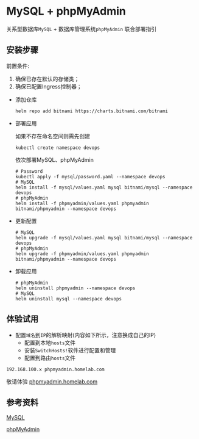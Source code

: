 # MySQL + phpMyAdmin

关系型数据库`MySQL` + 数据库管理系统`phpMyAdmin` 联合部署指引

## 安装步骤

前置条件:
1. 确保已存在默认的存储类；
2. 确保已配置Ingress控制器；

- 添加仓库

    ```shell
    helm repo add bitnami https://charts.bitnami.com/bitnami
    ```

- 部署应用

    如果不存在命名空间则需先创建

    ```shell
    kubectl create namespace devops
    ```

    依次部署MySQL、phpMyAdmin

    ```shell
    # Password
    kubectl apply -f mysql/password.yaml --namespace devops
    # MySQL
    helm install -f mysql/values.yaml mysql bitnami/mysql --namespace devops
    # phpMyAdmin
    helm install -f phpmyadmin/values.yaml phpmyadmin bitnami/phpmyadmin --namespace devops
    ```

- 更新配置

    ```shell
    # MySQL
    helm upgrade -f mysql/values.yaml mysql bitnami/mysql --namespace devops
    # phpMyAdmin
    helm upgrade -f phpmyadmin/values.yaml phpmyadmin bitnami/phpmyadmin --namespace devops
    ```

- 卸载应用

    ```shell
    # phpMyAdmin
    helm uninstall phpmyadmin --namespace devops
    # MySQL
    helm uninstall mysql --namespace devops
    ```

## 体验试用

- 配置`域名`到`IP`的解析映射(内容如下所示，注意换成自己的IP)
  - 配置到本地`hosts`文件
  - 安装`SwitchHosts!`软件进行配置和管理
  - 配置到路由`hosts`文件

```text
192.168.100.x phpmyadmin.homelab.com
```

敬请体验 [phpmyadmin.homelab.com](http://phpmyadmin.homelab.com/)

## 参考资料

[MySQL](https://artifacthub.io/packages/helm/bitnami/mysql)

[phpMyAdmin](https://artifacthub.io/packages/helm/bitnami/phpmyadmin)
